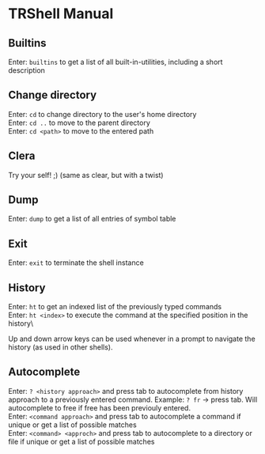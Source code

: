 # TRShell Manual

## Builtins

Enter: `builtins` to get a list of all built-in-utilities, including a short description

## Change directory

Enter: `cd` to change directory to the user's home directory\
Enter: `cd ..` to move to the parent directory\
Enter: `cd <path>` to move to the entered path

## Clera

Try your self! ;) (same as clear, but with a twist)

## Dump

Enter: `dump` to get a list of all entries of symbol table

## Exit

Enter: `exit` to terminate the shell instance

## History

Enter: `ht` to get an indexed list of the previously typed commands\
Enter: `ht <index>` to execute the command at the specified position in the history\

Up and down arrow keys can be used whenever in a prompt to navigate the history (as used in other shells).

## Autocomplete

Enter: `? <history approach>` and press tab to autocomplete from history approach to a previously entered command. Example: `? fr` -> press tab. Will autocomplete to free if free has been previouly entered.\
Enter: `<command approach>` and press tab to autocomplete a command if unique or get a list of possible matches\
Enter: `<command> <approch>` and press tab to autocomplete to a directory or file if unique or get a list of possible matches

